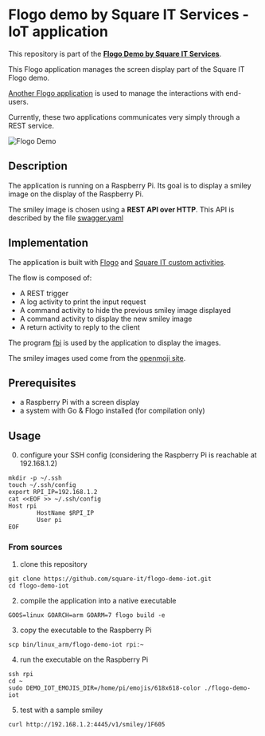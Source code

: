 # Flogo demo by Square IT Services - IoT application

This repository is part of the [**Flogo Demo by Square IT Services**](https://github.com/square-it/flogo-demo).

This Flogo application manages the screen display part of the Square IT Flogo demo.

[Another Flogo application](https://github.com/square-it/flogo-demo-services) is used to manage the interactions with end-users.

Currently, these two applications communicates very simply through a REST service.

![Flogo Demo](https://github.com/square-it/flogo-demo/blob/master/Flogo%20Demo.png)

## Description

The application is running on a Raspberry Pi.
Its goal is to display a smiley image on the display of the Raspberry Pi.

The smiley image is chosen using a **REST API over HTTP**.
This API is described by the file [swagger.yaml](swagger.yaml)

## Implementation

The application is built with [Flogo](http://www.flogo.io/) and [Square IT custom activities](https://github.com/square-it/flogo-contrib-activities).

The flow is composed of:

- A REST trigger
- A log activity to print the input request
- A command activity to hide the previous smiley image displayed
- A command activity to display the new smiley image
- A return activity to reply to the client

The program [fbi](https://linux.die.net/man/1/fbi) is used by the application to display the images.

The smiley images used come from the [openmoji site](http://openmoji.org/).

## Prerequisites

* a Raspberry Pi with a screen display
* a system with Go & Flogo installed (for compilation only)

## Usage

0. configure your SSH config (considering the Raspberry Pi is reachable at 192.168.1.2)
```
mkdir -p ~/.ssh
touch ~/.ssh/config
export RPI_IP=192.168.1.2
cat <<EOF >> ~/.ssh/config
Host rpi
        HostName $RPI_IP
        User pi
EOF
```

### From sources

1. clone this repository
```
git clone https://github.com/square-it/flogo-demo-iot.git
cd flogo-demo-iot
```

2. compile the application into a native executable
```
GOOS=linux GOARCH=arm GOARM=7 flogo build -e
```

3. copy the executable to the Raspberry Pi
```
scp bin/linux_arm/flogo-demo-iot rpi:~
```

4. run the executable on the Raspberry Pi
```
ssh rpi
cd ~
sudo DEMO_IOT_EMOJIS_DIR=/home/pi/emojis/618x618-color ./flogo-demo-iot
```

5. test with a sample smiley
```
curl http://192.168.1.2:4445/v1/smiley/1F605
```
